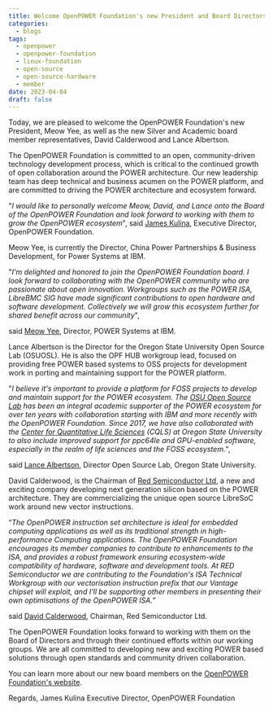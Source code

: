 ```yaml
---
title: Welcome OpenPOWER Foundation's new President and Board Directors
categories:
  - blogs
tags:
  - openpower
  - openpower-foundation
  - linux-foundation
  - open-source
  - open-source-hardware
  - member
date: 2023-04-04
draft: false
---
```


Today, we are pleased to welcome the OpenPOWER Foundation's new President, Meow Yee, as well as the new Silver and Academic board member representatives, David Calderwood and Lance Albertson.

The OpenPOWER Foundation is committed to an open, community-driven technology development process, which is critical to the continued growth of open collaboration around the POWER architecture. Our new leadership team has deep technical and business acumen on the POWER platform, and are committed to driving the POWER architecture and ecosystem forward. 

"_I would like to personally welcome Meow, David, and Lance onto the Board of the OpenPOWER Foundation and look forward to working with them to grow the OpenPOWER ecosystem_", said [James Kulina](https://www.linkedin.com/in/james-kulina/), Executive Director, OpenPOWER Foundation.  

Meow Yee, is currently the Director, China Power Partnerships & Business Development, for Power Systems at IBM. 

"_I'm delighted and honored to join the OpenPOWER Foundation board. I look forward to collaborating with the OpenPOWER community who are passionate about open innovation. Workgroups such as the POWER ISA, LibreBMC SIG have made significant contributions to open hardware and software development. Collectively we will grow this ecosystem further for shared benefit across our community_", 

said [Meow Yee](https://www.linkedin.com/in/meow-yee/), Director, POWER Systems at IBM.

Lance Albertson is the Director for the Oregon State University Open Source Lab (OSUOSL). He is also the OPF HUB workgroup lead, focused on providing free POWER based systems to OSS projects for development work in porting and maintaining support for the POWER platform. 

"_I believe it's important to provide a platform for FOSS projects to develop and maintain support for the POWER ecosystem. The [OSU Open Source Lab](https://osuosl.org) has been an integral academic supporter of the POWER ecosystem for over ten years with collaboration starting with IBM and more recently with the OpenPOWER Foundation. Since 2017, we have also collaborated with the [Center for Quantitative Life Sciences](https://cqls.oregonstate.edu) (CQLS) at Oregon State University to also include improved support for ppc64le and GPU-enabled software, especially in the realm of life sciences and the FOSS ecosystem._",

said [Lance Albertson](https://www.linkedin.com/in/ramereth/), Director Open Source Lab, Oregon State University.  

David Calderwood, is the Chairman of [Red Semiconductor Ltd](https://redsemiconductor.com/), a new and exciting company developing next generation silicon based on the POWER architecture. They are commercializing the unique open source LibreSoC work around new vector instructions.  

“_The OpenPOWER instruction set architecture is ideal for embedded computing applications as well as its traditional strength in high-performance Computing applications. The OpenPOWER Foundation encourages its member companies to contribute to enhancements to the ISA, and provides a robust framework ensuring ecosystem-wide compatibility of hardware, software and development tools. At RED Semiconductor we are contributing to the Foundation's ISA Technical Workgroup with our vectorisation instruction prefix that our Vantage chipset will exploit, and I'll be supporting other members in presenting their own optimisations of the OpenPOWER ISA._”

said [David Calderwood](https://www.linkedin.com/in/david-calderwood-9b096/), Chairman, Red Semiconductor Ltd.

The OpenPOWER Foundation looks forward to working with them on the Board of Directors and through their continued efforts within our working groups. We are all committed to developing new and exciting POWER based solutions through open standards and community driven collaboration.  

You can learn more about our new board members on the [OpenPOWER Foundation's website](https://openpowerfoundation.org/boardofdirectors/). 

Regards,
James Kulina
Executive Director, OpenPOWER Foundation

